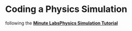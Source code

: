 # Coding a Physics Simulation

following the [**Minute LabsPhysics Simulation Tutorial**](https://www.youtube.com/playlist?list=PLUVmLNmqlP6s1Yh2hYjZuZ3fJaju1u9WDQ)